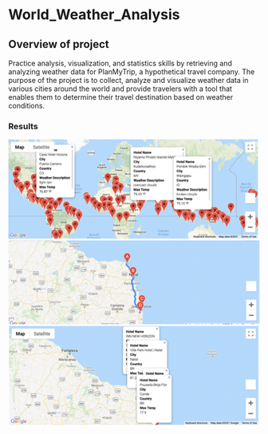 # World_Weather_Analysis
## Overview of project
Practice analysis, visualization, and statistics skills by retrieving and analyzing weather data for PlanMyTrip, a hypothetical travel company. The purpose of the project is to collect, analyze and visualize weather data in various cities around the world and provide travelers with a tool that enables them to determine their travel destination based on weather conditions.
### Results
![image](https://github.com/YutaiLee/World_Weather_Analysis/blob/main/Vacation_Search/WeatherPy_vacation_map.png)
![image](https://github.com/YutaiLee/World_Weather_Analysis/blob/main/Vacation_Itinerary/WeatherPy_travel_map.png)
![image](https://github.com/YutaiLee/World_Weather_Analysis/blob/main/Vacation_Itinerary/WeatherPy_travel_map_markers.png)
